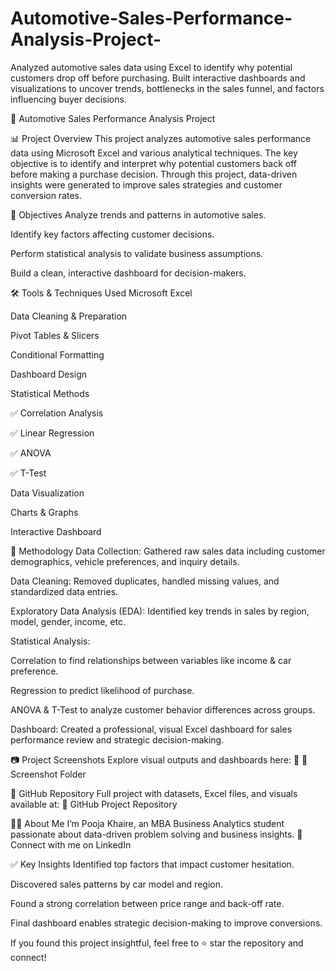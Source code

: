 # Automotive-Sales-Performance-Analysis-Project-
Analyzed automotive sales data using Excel to identify why potential customers drop off before purchasing. Built interactive dashboards and visualizations to uncover trends, bottlenecks in the sales funnel, and factors influencing buyer decisions.

🚗 Automotive Sales Performance Analysis Project

📊 Project Overview
This project analyzes automotive sales performance data using Microsoft Excel and various analytical techniques. The key objective is to identify and interpret why potential customers back off before making a purchase decision. Through this project, data-driven insights were generated to improve sales strategies and customer conversion rates.

🎯 Objectives
Analyze trends and patterns in automotive sales.

Identify key factors affecting customer decisions.

Perform statistical analysis to validate business assumptions.

Build a clean, interactive dashboard for decision-makers.

🛠️ Tools & Techniques Used
Microsoft Excel

Data Cleaning & Preparation

Pivot Tables & Slicers

Conditional Formatting

Dashboard Design

Statistical Methods

✅ Correlation Analysis

✅ Linear Regression

✅ ANOVA

✅ T-Test

Data Visualization

Charts & Graphs

Interactive Dashboard

🧪 Methodology
Data Collection: Gathered raw sales data including customer demographics, vehicle preferences, and inquiry details.

Data Cleaning: Removed duplicates, handled missing values, and standardized data entries.

Exploratory Data Analysis (EDA): Identified key trends in sales by region, model, gender, income, etc.

Statistical Analysis:

Correlation to find relationships between variables like income & car preference.

Regression to predict likelihood of purchase.

ANOVA & T-Test to analyze customer behavior differences across groups.

Dashboard: Created a professional, visual Excel dashboard for sales performance review and strategic decision-making.

📷 Project Screenshots
Explore visual outputs and dashboards here:
🔗 📁 Screenshot Folder

📂 GitHub Repository
Full project with datasets, Excel files, and visuals available at:
🔗 GitHub Project Repository

👩‍💼 About Me
I’m Pooja Khaire, an MBA Business Analytics student passionate about data-driven problem solving and business insights.
📍 Connect with me on LinkedIn

✅ Key Insights
Identified top factors that impact customer hesitation.

Discovered sales patterns by car model and region.

Found a strong correlation between price range and back-off rate.

Final dashboard enables strategic decision-making to improve conversions.

If you found this project insightful, feel free to ⭐️ star the repository and connect!
